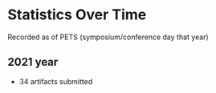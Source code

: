 # Statistics Over Time
Recorded as of PETS (symposium/conference day that year)

## 2021 year
- 34 artifacts submitted


